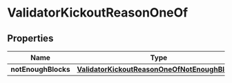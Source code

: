 
# ValidatorKickoutReasonOneOf

## Properties
| Name | Type | Description | Notes |
| ------------ | ------------- | ------------- | ------------- |
| **notEnoughBlocks** | [**ValidatorKickoutReasonOneOfNotEnoughBlocks**](ValidatorKickoutReasonOneOfNotEnoughBlocks.md) |  |  |



